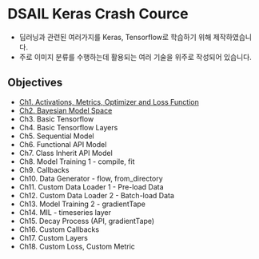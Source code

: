 # DSAIL Keras Crash Cource
* 딥러닝과 관련된 여러가지를 Keras, Tensorflow로 학습하기 위해 제작하였습니다.
* 주로 이미지 분류를 수행하는데 활용되는 여러 기술을 위주로 작성되어 있습니다.

## Objectives
* [Ch1. Activations, Metrics, Optimizer and Loss Function](https://github.com/KorKite/study-keras-basic/blob/main/ch1.MD)
* [Ch2. Bayesian Model Space](https://github.com/KorKite/study-keras-basic/blob/main/ch2.md)
* Ch3. Basic Tensorflow
* Ch4. Basic Tensorflow Layers
* Ch5. Sequential Model
* Ch6. Functional API Model
* Ch7. Class Inherit API Model
* Ch8. Model Training 1 - compile, fit
* Ch9. Callbacks
* Ch10. Data Generator - flow, from_directory
* Ch11. Custom Data Loader 1 - Pre-load Data
* Ch12. Custom Data Loader 2 - Batch-load Data
* Ch13. Model Training 2 - gradientTape
* Ch14. MIL - timeseries layer
* Ch15. Decay Process (API, gradientTape)
* Ch16. Custom Callbacks
* Ch17. Custom Layers
* Ch18. Custom Loss, Custom Metric